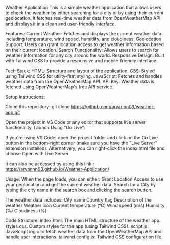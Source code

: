 Weather Application
This is a simple weather application that allows users to check the weather by either searching for a city or by using their current geolocation. It fetches real-time weather data from OpenWeatherMap API and displays it in a clean and user-friendly interface.

Features:
Current Weather: Fetches and displays the current weather data including temperature, wind speed, humidity, and cloudiness.
Geolocation Support: Users can grant location access to get weather information based on their current location.
Search Functionality: Allows users to search for weather information for any city around the world.
Responsive Design: Built with Tailwind CSS to provide a responsive and mobile-friendly interface.

Tech Stack:
HTML: Structure and layout of the application.
CSS: Styled using Tailwind CSS for utility-first styling.
JavaScript: Fetches and handles weather data from the OpenWeatherMap API.
API Key: Weather data is fetched using OpenWeatherMap's free API service.

Setup Instructions:

Clone this repository:
git clone https://github.com/aryannn03/weather-app.git

Open the project in VS Code or any editor that supports live server functionality.
Launch Using "Go Live":

If you're using VS Code, open the project folder and click on the Go Live button in the bottom-right corner (make sure you have the "Live Server" extension installed).
Alternatively, you can right-click the index.html file and choose Open with Live Server.

It can also be accessed by using this link : https://aryannn03.github.io/Weather-Application/

Usage:
When the page loads, you can either:
Grant Location Access to use your geolocation and get the current weather data.
Search for a City by typing the city name in the search box and clicking the search button.

The weather data includes:
City name
Country flag
Description of the weather
Weather icon
Current temperature (°C)
Wind speed (m/s)
Humidity (%)
Cloudiness (%)

Code Structure:
index.html: The main HTML structure of the weather app.
styles.css: Custom styles for the app (using Tailwind CSS).
script.js: JavaScript logic to fetch weather data from the OpenWeatherMap API and handle user interactions.
tailwind.config.js: Tailwind CSS configuration file.


